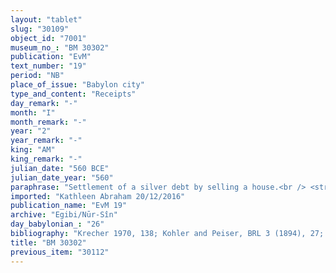 ```yaml
---
layout: "tablet"
slug: "30109"
object_id: "7001"
museum_no_: "BM 30302"
publication: "EvM"
text_number: "19"
period: "NB"
place_of_issue: "Babylon city"
type_and_content: "Receipts"
day_remark: "-"
month: "I"
month_remark: "-"
year: "2"
year_remark: "-"
king: "AM"
king_remark: "-"
julian_date: "560 BCE"
julian_date_year: "560"
paraphrase: "Settlement of a silver debt by selling a house.<br /> <strong>B</strong> owes 5/6 minas of silver to <strong>A<sub>1 </sub></strong>and sold his house to <strong>C</strong> (in order to raise the silver needed to pay off his debt) (<em>ana kaspi mahāru</em>, lit. &ldquo;C bought for silver&rdquo;). The debt was a claim (<em>ra&scaron;&ucirc;tu</em>) for building plots (<em>qan&ucirc;</em>) which the original creditor had transferred (<em>pāni &scaron;udgulu</em>) to the (present) creditor (<em>ra&scaron;ūtānu</em>).&nbsp; It had been agreed that 1/3 minas of the purchase price should be used to pay off (<em>eṭēru</em> N) the creditor (<em>akī ra&scaron;ūtāni</em>). In the present document, the creditor&rsquo;s son&nbsp; (<strong>A<sub>2</sub></strong>) acknowledges his receipt (<em>eṭēru</em>) of the said sum of silver from <strong>D</strong>, who acted as proxy on behalf (<em>ina na&scaron;parti</em>) of <strong>C</strong>, the buyer of (<strong>B</strong>&rsquo;s) house. <strong>E</strong>&nbsp;guarantees for the payment of the 1/3 minas of silver as long as&nbsp;<strong>A<sub>2</sub></strong>&nbsp;has not informed (<em>qab&ucirc;</em>) the royal scribes (<em>ṭup&scaron;arru &scaron;a &scaron;arri</em>) and made out a sealed tablet certifying full payment (<em>ṭuppi apiltu</em>). Furthermore,&nbsp;<strong>A<sub>2 </sub></strong>gives&nbsp;<strong>C</strong> the promissory note (<em>u&rsquo;iltu</em>) for the 2/3 minas of silver which <strong>B</strong> owed to <strong>A<sub>1</sub></strong> (and which<strong> C</strong> apparently paid for). Names of 2 witnesses and the scribe.<br /> &nbsp;<br /> <strong>A<sub>1</sub></strong> = Bēl-zēru-ibni/&Scaron;āpik-zēri//Nappāhu; <strong>A<sub>2</sub></strong> = Marduk-aplu-uṣur/Bēl-zēru-ibni//Nappāhu, son of Bēl-zēru-ibni/&Scaron;āpik-zēri//Nappāhu; <strong>B</strong> = Nab&ucirc;-aplu-iddin/Balāṭu//&Scaron;a-nā&scaron;ī&scaron;u; <strong>C</strong> = Neriglissar/Bēl-&scaron;umu-i&scaron;kun; <strong>D</strong> = Nab&ucirc;-ahhē-iddin/&Scaron;ulāya//Egibi; <strong>E</strong> = Nab&ucirc;-ahhē-bulliṭ/Nab&ucirc;-&scaron;umu-iddin//Ea-pattanu"
imported: "Kathleen Abraham 20/12/2016"
publication_name: "EvM 19"
archive: "Egibi/Nūr-Sîn"
day_babylonian_: "26"
bibliography: "Krecher 1970, 138; Kohler and Peiser, BRL 3 (1894), 27; Petschow 1956 (NBPf.), 173; Koschaker 1911, 258."
title: "BM 30302"
previous_item: "30112"
---
```

